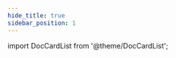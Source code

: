 ```yaml
---
hide_title: true
sidebar_position: 1
---
```







import DocCardList from '@theme/DocCardList';

<DocCardList />










